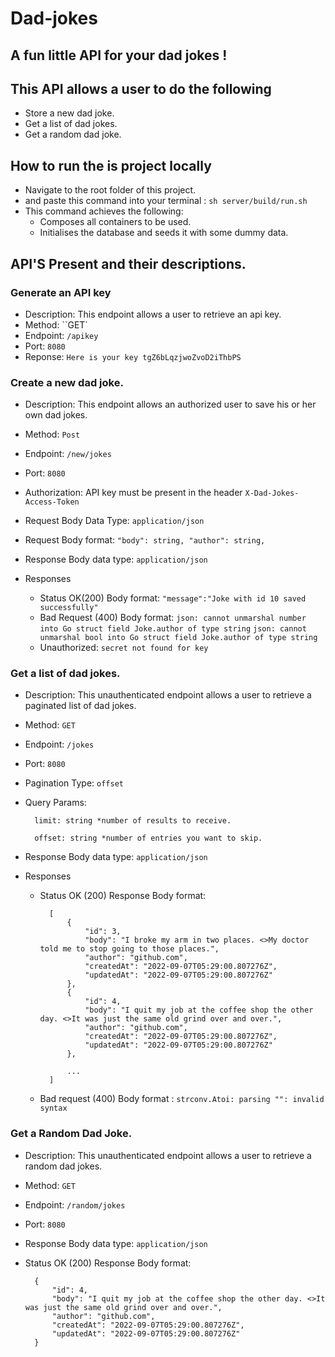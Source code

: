 # Dad-jokes

## A fun little API for your dad jokes !

## This API allows a user to do the following

- Store a new dad joke.
- Get a list of dad jokes.
- Get a random dad joke.

## How to run the is project locally 

- Navigate to the root folder of this project.
- and paste this command into your terminal : ```sh server/build/run.sh```
- This command achieves the following:
    - Composes all containers to be used.
    - Initialises the database and seeds it with some dummy data.

## API'S Present and their descriptions.

### Generate an API key

- Description: This endpoint allows a user to retrieve an api key.
- Method: ``GET`
- Endpoint: ``/apikey``
- Port: ``8080``
- Reponse: ``Here is your key tgZ6bLqzjwoZvoD2iThbPS``

### Create a new dad joke.

- Description: This endpoint allows an authorized user to save his or her own dad jokes.
- Method: ``Post``
- Endpoint: ``/new/jokes``
- Port: ``8080``
- Authorization:   API key must be present in the header                                     ``X-Dad-Jokes-Access-Token``

- Request Body Data Type: ``application/json``
- Request Body format: 
    ``
        "body": string,
        "author": string,
    ``

- Response Body data type: ``application/json``
- Responses
    - Status OK(200) Body format: ``"message":"Joke with id 10 saved successfully"``
    - Bad Request (400) Body format: 
        `` json: cannot unmarshal number into Go struct field Joke.author of type string ``
        `` json: cannot unmarshal bool into Go struct field Joke.author of type string ``
    - Unauthorized: `` secret not found for key ``

### Get a list of dad jokes.
- Description: This unauthenticated endpoint allows a user to retrieve a paginated list 
            of dad jokes.
- Method: ``GET``
- Endpoint: ``/jokes``
- Port: ``8080``
- Pagination Type: ``offset``
- Query Params: 


        limit: string *number of results to receive.

        offset: string *number of entries you want to skip.


- Response Body data type: ``application/json``
- Responses
    - Status OK (200) Response Body format: 


            [
                {
                    "id": 3,
                    "body": "I broke my arm in two places. <>My doctor told me to stop going to those places.",
                    "author": "github.com",
                    "createdAt": "2022-09-07T05:29:00.807276Z",
                    "updatedAt": "2022-09-07T05:29:00.807276Z"
                },
                {
                    "id": 4,
                    "body": "I quit my job at the coffee shop the other day. <>It was just the same old grind over and over.",
                    "author": "github.com",
                    "createdAt": "2022-09-07T05:29:00.807276Z",
                    "updatedAt": "2022-09-07T05:29:00.807276Z"
                },

                ...
            ]
    - Bad request (400) Body format : ``strconv.Atoi: parsing "": invalid syntax``


### Get a Random Dad Joke.

- Description: This unauthenticated endpoint allows a user to retrieve a random dad jokes.
- Method: ``GET``
- Endpoint: ``/random/jokes``
- Port: ``8080``
- Response Body data type: ``application/json``
- Status OK (200) Response Body format: 

        {
            "id": 4,
            "body": "I quit my job at the coffee shop the other day. <>It was just the same old grind over and over.",
            "author": "github.com",
            "createdAt": "2022-09-07T05:29:00.807276Z",
            "updatedAt": "2022-09-07T05:29:00.807276Z"
        }